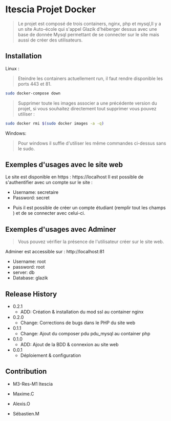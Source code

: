 # Itescia Projet Docker
> Le projet est composé de trois containers, nginx, php et mysql,Il y a un site Auto-école qui s'appel Glazik d'héberger dessus avec une base de donnée Mysql permettant de se connecter sur le site mais aussi de créer des utilisateurs.

## Installation

Linux :

> Eteindre les containers actuellement run, il faut rendre disponible les ports 443 et 81.

```sh
sudo docker-compose down
```
> Supprimer toute les images associer a une précédente version du projet, si vous souhaitez directement tout supprimer vous pouvez utiliser :

```sh
sudo docker rmi $(sudo docker images -a -q)
```

Windows:
> Pour windows il suffie d'utiliser les même commandes ci-dessus sans le sudo.

## Exemples d'usages avec le site web

Le site est disponible en https : https://localhost
Il est possible de s'authentifier avec un compte sur le site :
* Username: secretaire
* Password: secret
- Puis il est possible de créer un compte étudiant (remplir tout les champs ) et de se connecter avec celui-ci.

## Exemples d'usages avec Adminer

> Vous pouvez vérifier la présence de l'utilisateur créer sur le site web.

Adminer est accessible sur : http://localhost:81
* Username: root
* password: root
* server: db
* Database: glazik

## Release History

* 0.2.1
    * ADD: Création & installation du mod ssl au container nginx
* 0.2.0
    * Change: Corrections de bugs dans le PHP du site web
* 0.1.1
    * Change: Ajout du composer pdu pdu_mysql au container php
* 0.1.0
    * ADD: Ajout de la BDD & connexion au site web
* 0.0.1
    * Déploiement & configuration

## Contribution
* M3-Res-M1 Itescia

* Maxime.C
* Alexis.O
* Sébastien.M

